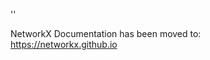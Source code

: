 '<meta http-equiv="refresh" content="0; URL=https://networkx.github.io/documentation/stable/reference/generated/networkx.algorithms.components.attracting.number_attracting_components.html">'

NetworkX Documentation has been moved to:<br><a href="https://networkx.github.io">https://networkx.github.io</a>
